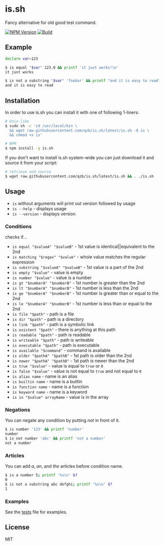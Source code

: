 # is.sh

Fancy alternative for old good test command.

[![NPM Version][npm-image]][npm-url]
[![Build][travis-image]][travis-url]

## Example

```sh
declare var=123

$ is equal "$var" 123.0 && printf 'it just works!\n'
it just works

$ is not a substring "$var" 'foobar' && printf "and it is easy to read\n"
and it is easy to read
```

## Installation

In order to use is.sh you can install it with one of following 1-liners:

```sh
# Unix-like
$ sudo sh -c 'cd /usr/local/bin \
  && wget raw.githubusercontent.com/qzb/is.sh/latest/is.sh -O is \
  && chmod +x is'

# NPM
$ npm install -g is.sh
```

If you don't want to install is.sh system-wide you can just download it and
  source it from your script:

```sh
# retrieve and source
$ wget raw.githubusercontent.com/qzb/is.sh/latest/is.sh && . ./is.sh

```

## Usage

* `is` without arguments will print out version followed by usage
* `is --help` - displays usage
* `is --version` - displays version

### Conditions

checks if...

* `is equal "$valueA" "$valueB"` - 1st value is identical||equivalent to the 2nd
* `is matching "$regex" "$value"` - whole value matches the regular expression
* `is substring "$valueA" "$valueB"` - 1st value is a part of the 2nd
* `is empty "$value"` - value is empty
* `is number "$value"` - value is a number
* `is gt "$numberA" "$numberB"` - 1st number is greater than the 2nd
* `is lt "$numberA" "$numberB"` - 1st number is less than the 2nd
* `is ge "$numberA" "$numberB"` - 1st number is greater than or equal to the 2nd
* `is le "$numberA" "$numberB"` - 1st number is less than or equal to the 2nd
* `is file "$path"` - path is a file
* `is dir "$path"` - path is a directory
* `is link "$path"` - path is a symbolic link
* `is existent "$path"` - there is anything at this path
* `is readable "$path"` - path is readable
* `is writeable "$path"` - path is writeable
* `is executable "$path"` - path is executable
* `is available "$command"` - command is available
* `is older "$pathA" "$pathB"` - 1st path is older than the 2nd
* `is newer "$pathA" "$pathB"` - 1st path is newer than the 2nd
* `is true "$value"` - value is equal to `true` or `0`
* `is false "$value"` - value is not equal to `true` and not equal to `0`
* `is alias name` - name is an alias
* `is builtin name` - name is a builtin
* `is function name` - name is a function
* `is keyword name` - name is a keyword
* `is in "$value" arrayName` - value is in the array

### Negations

You can negate any condition by putting *not* in front of it.

```sh
$ is number '123' && printf 'number'
number
$ is not number 'abc' && printf 'not a number'
not a number
```

### Articles

You can add *a*, *an*, and *the* articles before condition name.

```sh
$ is a number 5; printf '%s\n' $?
0
$ is not a substring abc defghi; printf '%s\n' $?
1
```

### Examples

See the [tests](./tests/tests.sh) file for examples.

## License

MIT

[npm-image]: https://img.shields.io/npm/v/is.sh.svg
[npm-url]: https://npmjs.org/package/is.sh
[travis-image]: https://img.shields.io/travis/qzb/is.sh/master.svg
[travis-url]: https://travis-ci.org/qzb/is.sh

